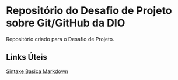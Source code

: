 # Repositório do Desafio de Projeto sobre Git/GitHub da DIO
Repositório criado para o Desafio de Projeto.

## Links Úteis
[Sintaxe Basica Markdown](https://www.markdownguide.org/cheat-sheet/#basic-syntax)
